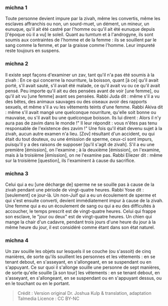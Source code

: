 
### michna 1
Toute personne devient impure par la zivah, même les convertis, même les esclaves affranchis ou non, un sourd-muet, un dément, un mineur, un eunuque, qu'il ait été castré par l'homme ou qu'il ait été eunuque depuis [l'époque où il a vu] le soleil. Quant au tumtum et à l'androgyne, ils sont soumis aux contraintes de l'homme et de la femme : ils se souillent par le sang comme la femme, et par la graisse comme l'homme. Leur impureté reste toujours en suspens.

### michna 2
Il existe sept façons d'examiner un zav, tant qu'il n'a pas été soumis à la zivah : En ce qui concerne la nourriture, la boisson, quant [à ce] qu'il avait porté, s'il avait sauté, s'il avait été malade, ce qu'il avait vu ou ce qu'il avait pensé. Peu importe qu'il ait eu des pensées avant de voir [une femme], ou qu'il ait vu [une femme] avant ses pensées. Rabbi Juda dit : même s'il a vu des bêtes, des animaux sauvages ou des oiseaux avoir des rapports sexuels, et même s'il a vu les vêtements teints d'une femme. Rabbi Akiva dit : même s'il avait mangé une quelconque nourriture, qu'elle soit bonne ou mauvaise, ou s'il avait bu une quelconque boisson. Ils lui dirent : Alors il n'y aura pas de zavim dans le monde !" Il leur répondit : vous n'êtes pas tenu responsable de l'existence des zavim !" Une fois qu'il était devenu sujet à la zivah, aucun autre examen n'a lieu. [Zov] résultant d'un accident, ou qui était du tout douteux, ou une émission de sperme, ceux-ci sont impurs, puisqu'il y a des raisons de supposer [qu'il s'agit de zivah]. S'il a eu une première [émission], on l'examine ; à la deuxième [émission], on l'examine, mais à la troisième [émission], on ne l'examine pas. Rabbi Eliezer dit : même sur la troisième [question], ils l'examinent à cause du sacrifice.

### michna 3
Celui qui a eu [une décharge de] sperme ne se souille pas à cause de la zivah pendant une période de vingt-quatre heures. Rabbi Yose dit : [seulement] ce jour-là. Un non-Juif qui a eu un écoulement de sperme et qui s'est ensuite converti, devient immédiatement impur à cause de la zivah. Une femme qui a eu un écoulement de sang ou qui a eu des difficultés à accoucher, le temps prescrit est de vingt-quatre heures. Celui qui frappe son esclave, le "jour ou deux" est de vingt-quatre heures. Un chien qui mange la chair d'un cadavre, pendant trois jours d'une heure du jour à la même heure du jour, il est considéré comme étant dans son état naturel.

### michna 4
Un zav souille les objets sur lesquels il se couche (ou s'assoit) de cinq manières, de sorte qu'ils souillent les personnes et les vêtements : en se tenant debout, en s'asseyant, en s'allongeant, en se suspendant ou en s'appuyant. Ce sur quoi il s'allonge souille une personne de sept manières, de sorte qu'elle souille [à son tour] les vêtements : en se tenant debout, en s'asseyant, en s'allongeant, en se suspendant ou en s'appuyant dessus, ou en le touchant ou en le portant.

>Crédit : Version original Dr. Joshua Kulp & translation, adaptation Talmedia
>Licence : CC BY-NC